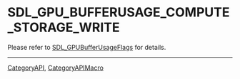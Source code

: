 # SDL_GPU_BUFFERUSAGE_COMPUTE_STORAGE_WRITE

Please refer to [SDL_GPUBufferUsageFlags](SDL_GPUBufferUsageFlags) for details.

----
[CategoryAPI](CategoryAPI), [CategoryAPIMacro](CategoryAPIMacro)

